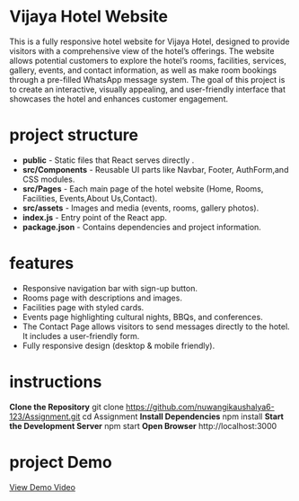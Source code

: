 # Vijaya Hotel Website
This is a fully responsive hotel website for Vijaya Hotel, designed to provide visitors with a comprehensive view of the hotel’s offerings. The website allows potential customers to explore the hotel’s rooms, facilities, services, gallery, events, and contact information, as well as make room bookings through a pre-filled WhatsApp message system.
The goal of this project is to create an interactive, visually appealing, and user-friendly interface that showcases the hotel and enhances customer engagement.
# project structure
- **public** - Static files that React serves directly .  
- **src/Components** - Reusable UI parts like Navbar, Footer, AuthForm,and CSS modules.  
- **src/Pages** - Each main page of the hotel website (Home, Rooms, Facilities, Events,About Us,Contact).  
- **src/assets** - Images and media (events, rooms, gallery photos).  
- **index.js** - Entry point of the React app.  
- **package.json** - Contains dependencies and project information.
# features
- Responsive navigation bar with sign-up button.  
- Rooms page with descriptions and images. 
- Facilities page with styled cards.  
- Events page highlighting cultural nights, BBQs, and conferences.  
- The Contact Page allows visitors to send messages directly to the hotel. It includes a user-friendly form.  
- Fully responsive design (desktop & mobile friendly).

# instructions
**Clone the Repository**
git clone https://github.com/nuwangikaushalya6-123/Assignment.git
cd Assignment
**Install Dependencies**
npm install
**Start the Development Server**
npm start
**Open Browser**
http://localhost:3000
# project Demo
[View Demo Video](https://drive.google.com/file/d/19vh-kqb-JbqC8f2wpjYfObQcWylAoA5_/view?usp=sharing)



